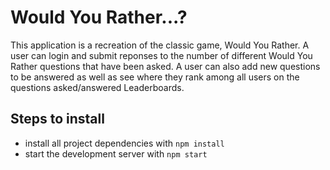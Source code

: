 # Would You Rather...?

This application is a recreation of the classic game, Would You Rather. A user can login and submit reponses to the number of different Would You Rather questions that have been asked. A user can also add new questions to be answered as well as see where they rank among all users on the questions asked/answered Leaderboards.

## Steps to install

* install all project dependencies with `npm install`
* start the development server with `npm start`
